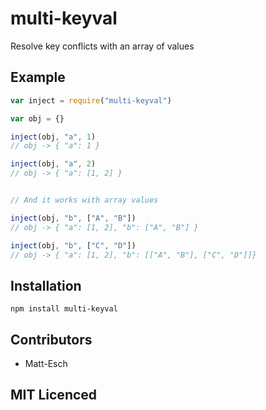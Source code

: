 # multi-keyval

<!--
    [![build status][1]][2]
    [![NPM version][3]][4]
    [![Coverage Status][5]][6]
    [![gemnasium Dependency Status][7]][8]
    [![Davis Dependency status][9]][10]
-->

<!-- [![browser support][11]][12] -->

Resolve key conflicts with an array of values

## Example

```js
var inject = require("multi-keyval")

var obj = {}

inject(obj, "a", 1)
// obj -> { "a": 1 }

inject(obj, "a", 2)
// obj -> { "a": [1, 2] }


// And it works with array values

inject(obj, "b", ["A", "B"])
// obj -> { "a": [1, 2], "b": ["A", "B"] }

inject(obj, "b", ["C", "D"])
// obj -> { "a": [1, 2], "b": [["A", "B"], ["C", "D"]]}
```

## Installation

`npm install multi-keyval`

## Contributors

 - Matt-Esch

## MIT Licenced

  [1]: https://secure.travis-ci.org/eschltd/multi-keyval.png
  [2]: https://travis-ci.org/eschltd/multi-keyval
  [3]: https://badge.fury.io/js/multi-keyval.png
  [4]: https://badge.fury.io/js/multi-keyval
  [5]: https://coveralls.io/repos/eschltd/multi-keyval/badge.png
  [6]: https://coveralls.io/r/eschltd/multi-keyval
  [7]: https://gemnasium.com/eschltd/multi-keyval.png
  [8]: https://gemnasium.com/eschltd/multi-keyval
  [9]: https://david-dm.org/eschltd/multi-keyval.png
  [10]: https://david-dm.org/eschltd/multi-keyval
  [11]: https://ci.testling.com/eschltd/multi-keyval.png
  [12]: https://ci.testling.com/eschltd/multi-keyval
